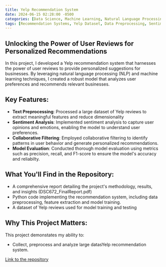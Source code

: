 ```yaml
---
title: Yelp Recommendation System
date: 2024-06-15 02:28:00 -0500
categories: [Data Science, Machine Learning, Natural Language Processing(NLP)]
tags: [Recommendation Systems, Yelp Dataset, Data Preprocessing, Sentiment Analysis, Collaborative Filtering, Data Visualization, Predictive Modeling]
---
```

## Unlocking the Power of User Reviews for Personalized Recommendations
In this project, I developed a Yelp recommendation system that harnesses the power of user reviews to provide personalized suggestions for businesses. By leveraging natural language processing (NLP) and machine learning techniques, I created a robust model that analyzes user preferences and recommends relevant businesses.

## Key Features:
- **Text Preprocessing**: Processed a large dataset of Yelp reviews to extract meaningful features and reduce dimensionality
- **Sentiment Analysis**: Implemented sentiment analysis to capture user opinions and emotions, enabling the model to understand user preferences.
- **Collaborative Filtering**: Employed collaborative filtering to identify patterns in user behavior and generate personalized recommendations.
- **Model Evaluation**: Conducted thorough model evaluation using metrics such as precision, recall, and F1-score to ensure the model's accuracy and reliabilty.

## What You'll Find in the Repository:
- A comprehensive report detailing the project's methodology, results, and insights (DSC672_FinalReport.pdf)
- Python code implementing the recommendation system, including data preprocessing, feature extraction and model training.
- A dataset of Yelp reviews used for model training and testing

## Why This Project Matters:
This project demonstates my ability to:
- Collect, preprocess and analyze large datasYelp recommendation system.

[Link to the repository](https://github.com/Jenish201/Yelp_Recommendation)
